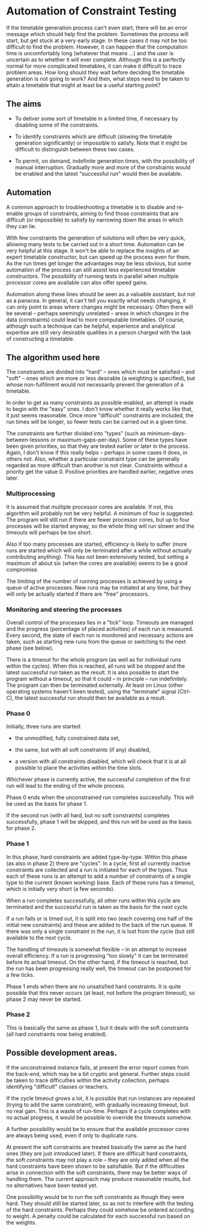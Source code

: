 # Automation of Constraint Testing

If the timetable generation process can't even start, there will be an error message which should help find the problem. Sometimes the process will start, but get stuck at a very early stage. In these cases it may not be too difficult to find the problem. However, it can happen that the computation time is uncomfortably long (whatever that means ...) and the user is uncertain as to whether it will ever complete. Although this is a perfectly normal for more complicated timetables, it can make it difficult to trace problem areas. How long should they wait before deciding the timetable generation is not going to work? And then, what steps need to be taken to attain a timetable that might at least be a useful starting point?

## The aims

 - To deliver some sort of timetable in a limited time, if necessary by disabling some of the constraints.

 - To identify constraints which are difficult (slowing the timetable generation significantly) or impossible to satisfy. Note that it might be difficult to distinguish between these two cases.

 - To permit, on demand, indefinite generation times, with the possibility of manual interruption. Gradually more and more of the constraints would be enabled and the latest "successful run" would then be available.

## Automation

A common approach to troubleshooting a timetable is to disable and re-enable groups of constraints, aiming to find those constraints that are difficult (or impossible) to satisfy by narrowing down the areas in which they can lie.

With few constraints the generation of solutions will often be very quick, allowing many tests to be carried out in a short time. Automation can be very helpful at this stage. It won't be able to replace the insights of an expert timetable constructor, but can speed up the process even for them. As the run times get longer the advantages may be less obvious, but some automation of the process can still assist less experienced timetable constructors. The possibility of running tests in parallel when multiple processor cores are available can also offer speed gains.

Automation along these lines should be seen as a valuable assistant, but not as a panacea. In general, it can't tell you exactly what needs changing, it can only point to areas where changes might be necessary. Often there will be several – perhaps seemingly unrelated – areas in which changes in the data (constraints) could lead to more computable timetables. Of course, although such a technique can be helpful, experience and analytical expertise are still very desirable qualities in a person charged with the task of constructing a timetable.

## The algorithm used here

The constraints are divided into "hard" – ones which must be satisfied – and "soft" – ones which are more or less desirable (a weighting is specified), but whose non-fulfilment would not necessarily prevent the generation of a timetable.

In order to get as many constraints as possible enabled, an attempt is made to begin with the "easy" ones. I don't know whether it really works like that, it just seems reasonable. Once more "difficult" constraints are included, the run times will be longer, so fewer tests can be carried out in a given time.

The constraints are further divided into "types" (such as minimum-days-between-lessons or maximum-gaps-per-day). Some of these types have been given priorities, so that they are tested earlier or later in the process. Again, I don't know if this really helps – perhaps in some cases it does, in others not. Also, whether a particular constraint type can be generally regarded as more difficult than another is not clear. Constraints without a priority get the value 0. Positive priorities are handled earlier, negative ones later.

### Multiprocessing

It is assumed that multiple processor cores are available. If not, this algorithm will probably not be very helpful. A minimum of four is suggested. The program will still run if there are fewer processor cores, but up to four processes will be started anyway, so the whole thing will run slower and the timeouts will perhaps be too short.

Also if too many processes are started, efficiency is likely to suffer (more runs are started which will only be terminated after a while without actually contributing anything). This has not been extensively tested, but setting a maximum of about six (when the cores are available) seems to be a good compromise.

The limiting of the number of running processes is achieved by using a queue of active processes. New runs may be initiated at any time, but they will only be actually started if there are "free" processors.

### Monitoring and steering the processes

Overall control of the processes lies in a "tick" loop. Timeouts are managed and the progress (percentage of placed activities) of each run is measured. Every second, the state of each run is monitored and necessary actions are taken, such as starting new runs from the queue or switching to the next phase (see below).

There is a timeout for the whole program (as well as for individual runs within the cycles). When this is reached, all runs will be stopped and the latest successful run taken as the result. It is also possible to start the program without a timeout, so that it could – in principle – run indefinitely. The program can then be terminated externally. At least on Linux (other operating systems haven't been tested), using the "terminate" signal (Ctrl-C), the latest successful run should then be available as a result.

### Phase 0

Initially, three runs are started:

 - the unmodified, fully constrained data set,

 - the same, but with all soft constraints (if any) disabled,

 - a version with all constraints disabled, which will check that it is at all possible to place the activities within the time slots.

Whichever phase is currently active, the successful completion of the first run will lead to the ending of the whole process.

Phase 0 ends when the unconstrained run completes successfully. This will be used as the basis for phase 1.

If the second run (with all hard, but no soft constraints) completes successfully, phase 1 will be skipped, and this run will be used as the basis for phase 2.

### Phase 1

In this phase, hard constraints are added type-by-type. Within this phase (as also in phase 2) there are "cycles". In a cycle, first all currently inactive constraints are collected and a run is initiated for each of the types. Thus each of these runs is an attempt to add a number of constraints of a single type to the current (known working) base. Each of these runs has a timeout, which is initially very short (a few seconds).

When a run completes successfully, all other runs within this cycle are terminated and the successful run is taken as the basis for the next cycle.

If a run fails or is timed out, it is split into two (each covering one half of the initial new constraints) and these are added to the back of the run queue. If there was only a single constraint in the run, it is lost from the cycle (but still available to the next cycle.

The handling of timeouts is somewhat flexible – in an attempt to increase overall efficiency. If a run is progressing "too slowly" it can be terminated before its actual timeout. On the other hand, if the timeout is reached, but the run has been progressing really well, the timeout can be postponed for a few ticks.

Phase 1 ends when there are no unsatisfied hard constraints. It is quite possible that this never occurs (at least, not before the program timeout), so phase 2 may never be started.

### Phase 2

This is basically the same as phase 1, but it deals with the soft constraints (all hard constraints now being enabled).

## Possible development areas.

If the unconstrained instance fails, at present the error report comes from the back-end, which may be a bit cryptic and general. Further steps could be taken to trace difficulties within the activity collection, perhaps identifying "difficult" classes or teachers.

If the cycle timeout grows a lot, it is possible that run instances are repeated (trying to add the same constraint), with gradually increasing timeout, but no real gain. This is a waste of run-time. Perhaps if a cycle completes with no actual progress, it would be possible to override the timeouts somehow.

A further possibility would be to ensure that the available processor cores are always being used, even if only to duplicate runs.

At present the soft constraints are treated basically the same as the hard ones (they are just introduced later). If there are difficult hard constraints, the soft constraints may not play a role – they are only added when all the hard constraints have been shown to be satisfiable. But if the difficulties arise in connection with the soft constraints, there may be better ways of handling them. The current approach may produce reasonable results, but no alternatives have been tested yet.

One possibility would be to run the soft constraints as though they were hard. They should still be started later, so as not to interfere with the testing of the hard constraints. Perhaps they could somehow be ordered according to weight. A penalty could be calculated for each successful run based on the weights.

